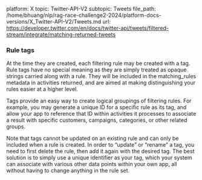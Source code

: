 platform: X
topic: Twitter-API-V2
subtopic: Tweets
file_path: /home/bhuang/nlp/rag-race-challenge2-2024/platform-docs-versions/X_Twitter-API-V2/Tweets.md
url: https://developer.twitter.com/en/docs/twitter-api/tweets/filtered-stream/integrate/matching-returned-tweets


### Rule tags

At the time they are created, each filtering rule may be created with a tag. Rule tags have no special meaning as they are simply treated as opaque strings carried along with a rule. They will be included in the matching\_rules metadata in activities returned, and are aimed at making distinguishing your rules easier at a higher level. 

Tags provide an easy way to create logical groupings of filtering rules. For example, you may generate a unique ID for a specific rule as its tag, and allow your app to reference that ID within activities it processes to associate a result with specific customers, campaigns, categories, or other related groups.

Note that tags cannot be updated on an existing rule and can only be included when a rule is created. In order to “update” or “rename” a tag, you need to first delete the rule, then add it again with the desired tag. The best solution is to simply use a unique identifier as your tag, which your system can associate with various other data points within your own app, all without having to change anything in the rule set.